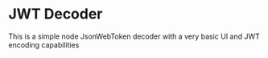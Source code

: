 # JWT Decoder
This is a simple node JsonWebToken decoder
with a very basic UI and JWT encoding capabilities

